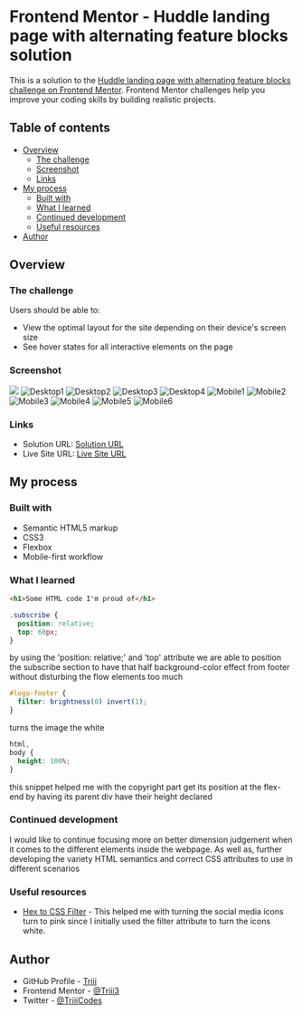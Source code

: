 # Frontend Mentor - Huddle landing page with alternating feature blocks solution

This is a solution to the [Huddle landing page with alternating feature blocks challenge on Frontend Mentor](https://www.frontendmentor.io/challenges/huddle-landing-page-with-alternating-feature-blocks-5ca5f5981e82137ec91a5100). Frontend Mentor challenges help you improve your coding skills by building realistic projects.

## Table of contents

- [Overview](#overview)
  - [The challenge](#the-challenge)
  - [Screenshot](#screenshot)
  - [Links](#links)
- [My process](#my-process)
  - [Built with](#built-with)
  - [What I learned](#what-i-learned)
  - [Continued development](#continued-development)
  - [Useful resources](#useful-resources)
- [Author](#author)

## Overview

### The challenge

Users should be able to:

- View the optimal layout for the site depending on their device's screen size
- See hover states for all interactive elements on the page

### Screenshot

![](./screenshot.jpg)
![Desktop1](image.png)
![Desktop2](image-1.png)
![Desktop3](image-2.png)
![Desktop4](image-3.png)
![Mobile1](image-4.png)
![Mobile2](image-5.png)
![Mobile3](image-6.png)
![Mobile4](image-7.png)
![Mobile5](image-8.png)
![Mobile6](image-9.png)

### Links

- Solution URL: [Solution URL](https://www.frontendmentor.io/solutions/flexbox-responsive-huddle-landing-page-alternate-feature-blocks-T0fLSScSGj)
- Live Site URL: [Live Site URL](https://triii3.github.io/huddle-landing-page/)

## My process

### Built with

- Semantic HTML5 markup
- CSS3
- Flexbox
- Mobile-first workflow

### What I learned

```html
<h1>Some HTML code I'm proud of</h1>
```

```css
.subscribe {
  position: relative;
  top: 60px;
}
```

by using the 'position: relative;' and 'top' attribute we are able to position the subscribe section to have that half background-color effect from footer without disturbing the flow elements too much

```css
#logo-footer {
  filter: brightness(0) invert(1);
}
```

turns the image the white

```css
html,
body {
  height: 100%;
}
```

this snippet helped me with the copyright part get its position at the flex-end by having its parent div have their height declared

### Continued development

I would like to continue focusing more on better dimension judgement when it comes to the different elements inside the webpage. As well as, further developing the variety HTML semantics and correct CSS attributes to use in different scenarios

### Useful resources

- [Hex to CSS Filter](https://isotropic.co/tool/hex-color-to-css-filter/) - This helped me with turning the social media icons turn to pink since I initially used the filter attribute to turn the icons white.

## Author

- GitHub Profile - [Triii](https://github.com/Triii3)
- Frontend Mentor - [@Triii3](https://www.frontendmentor.io/profile/Triii3)
- Twitter - [@TriiiCodes](https://twitter.com/TriiiCodes)
